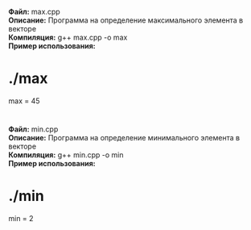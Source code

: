 <b>Файл:</b> max.cpp<br>
<b>Описание:</b> Программа на определение максимального элемента в векторе<br>
<b>Компиляция:</b> g++ max.cpp -o max<br>
<b>Пример использования:</b>
# ./max
max = 45
#

<b>Файл:</b> min.cpp<br>
<b>Описание:</b> Программа на определение минимального элемента в векторе<br>
<b>Компиляция:</b> g++ min.cpp -o min<br>
<b>Пример использования:</b>
# ./min
min = 2
#